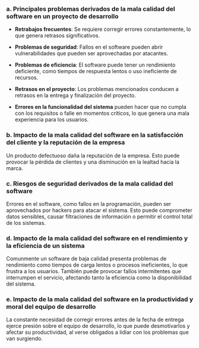 ### a. Principales problemas derivados de la mala calidad del software en un proyecto de desarrollo
- **Retrabajos frecuentes**: Se requiere corregir errores constantemente, lo que genera retrasos significativos.

- **Problemas de seguridad**: Fallos en el software pueden abrir vulnerabilidades que pueden ser aprovechadas por atacantes.

- **Problemas de eficiencia**: El software puede tener un rendimiento deficiente, como tiempos de respuesta lentos o uso ineficiente de recursos.

- **Retrasos en el proyecto**: Los problemas mencionados conducen a retrasos en la entrega y finalización del proyecto.

- **Errores en la funcionalidad del sistema** pueden hacer que no cumpla con los requisitos o falle en momentos críticos, lo que genera una mala experiencia para los usuarios.

### b. Impacto de la mala calidad del software en la satisfacción del cliente y la reputación de la empresa
Un producto defectuoso daña la reputación de la empresa. Esto puede provocar la pérdida de clientes y una disminución en la lealtad hacia la marca.

### c. Riesgos de seguridad derivados de la mala calidad del software
Errores en el software, como fallos en la programación, pueden ser aprovechados por hackers para atacar el sistema. Esto puede comprometer datos sensibles, causar filtraciones de información o permitir el control total de los sistemas.

### d. Impacto de la mala calidad del software en el rendimiento y la eficiencia de un sistema
Comunmente un software de baja calidad presenta problemas de rendimiento como tiempos de carga lentos o procesos ineficientes, lo que frustra a los usuarios. También puede provocar fallos intermitentes que interrumpen el servicio, afectando tanto la eficiencia como la disponibilidad del sistema.

### e. Impacto de la mala calidad del software en la productividad y moral del equipo de desarrollo
La constante necesidad de corregir errores antes de la fecha de entrega ejerce presión sobre el equipo de desarrollo, lo que puede desmotivarlos y afectar su productividad, al verse obligados a lidiar con los problemas que van surgiendo.